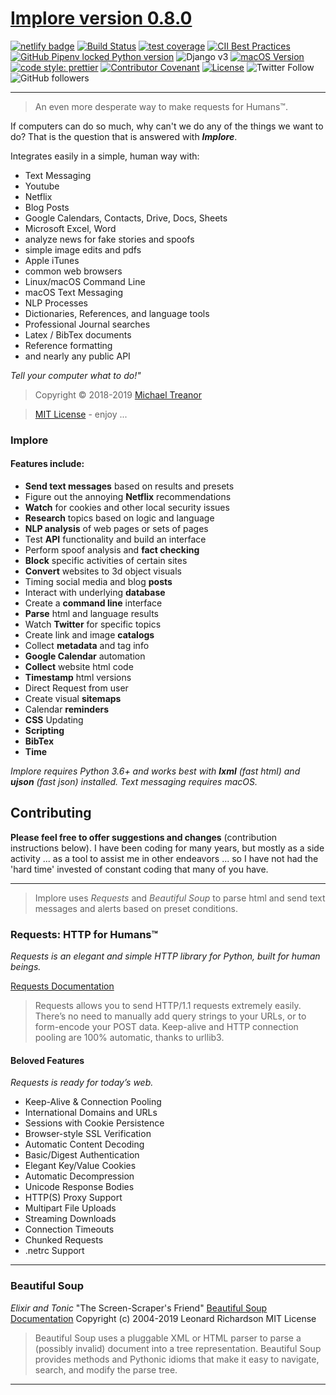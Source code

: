 # [Implore version 0.8.0](https://www.github.com/skeptycal/implore)

[![netlify badge](https://api.netlify.com/api/v1/badges/416b8ca3-82db-470f-9adf-a6d06264ca75/deploy-status)](https://app.netlify.com/sites/mystifying-keller-ab5658/deploys) [![Build Status](https://travis-ci.com/skeptycal/.dotfiles.svg?branch=dev)](https://travis-ci.com/skeptycal/.dotfiles) [![test coverage](https://img.shields.io/badge/test_coverage-100%25-6600CC.svg?logo=Coveralls&color=3F5767)](https://coveralls.io)
[![CII Best Practices](https://bestpractices.coreinfrastructure.org/projects/3454/badge)](https://bestpractices.coreinfrastructure.org/projects/3454) [![GitHub Pipenv locked Python version](https://img.shields.io/badge/Python-3.8-yellow?color=3776AB&logo=python&logoColor=yellow)](https://www.python.org/) ![Django v3](https://img.shields.io/badge/Django-v3-%23092E20?logo=django&color=#339933)
[![macOS Version](https://img.shields.io/badge/macOS-10.15%20Catalina-orange?logo=apple)](https://www.apple.com) [![code style: prettier](https://img.shields.io/badge/code_style-prettier-ff69b4.svg?logo=prettier)](https://github.com/prettier/prettier)
[![Contributor Covenant](https://img.shields.io/badge/Contributor%20Covenant-v1.4%20adopted-ff69b4.svg)](CODE_OF_CONDUCT.md) [![License](https://img.shields.io/badge/License-MIT-darkblue)](https://skeptycal.mit-license.org/1976/)
![Twitter Follow](https://img.shields.io/twitter/follow/skeptycal.svg?style=social) ![GitHub followers](https://img.shields.io/github/followers/skeptycal.svg?label=GitHub&style=social)

---

>An even more desperate way to make requests for Humans™.

If computers can do so much, why can't we do any of the things we want to do? That is the question that is answered with ***Implore***.

Integrates easily in a simple, human way with:
- Text Messaging
- Youtube
- Netflix
- Blog Posts
- Google Calendars, Contacts, Drive, Docs, Sheets
- Microsoft Excel, Word
- analyze news for fake stories and spoofs
- simple image edits and pdfs
- Apple iTunes
- common web browsers
- Linux/macOS Command Line
- macOS Text Messaging
- NLP Processes
- Dictionaries, References, and language tools
- Professional Journal searches
- Latex / BibTex documents
- Reference formatting
- and nearly any public API


*Tell your computer what to do!"*

> Copyright © 2018-2019 [Michael Treanor](https:/skeptycal.github.com)

> [MIT License](https://opensource.org/licenses/MIT) - enjoy ...


### Implore


#### Features include:

- **Send text messages** based on  results and presets
- Figure out the annoying **Netflix** recommendations
- **Watch** for cookies and other local security issues
- **Research** topics based on logic and language
- **NLP analysis** of web pages or sets of pages
- Test **API** functionality and build an interface
- Perform spoof analysis and **fact checking**
- **Block** specific activities of certain sites
- **Convert** websites to 3d object visuals
- Timing social media and blog **posts**
- Interact with underlying **database**
- Create a **command line** interface
- **Parse** html and language results
- Watch **Twitter** for specific topics
- Create link and image **catalogs**
- Collect **metadata** and tag info
- **Google Calendar** automation
- **Collect** website html code
- **Timestamp** html versions
- Direct Request from user
- Create visual **sitemaps**
- Calendar **reminders**
- **CSS** Updating
- **Scripting**
- **BibTex**
- **Time**

_Implore requires Python 3.6+ and works best with **lxml** (fast html) and **ujson** (fast json) installed. Text messaging requires macOS._

## Contributing

**Please feel free to offer suggestions and changes** (contribution instructions below). I have been coding for many years, but mostly as a side activity ... as a tool to assist me in other endeavors ... so I have not had the 'hard time' invested of constant coding that many of you have.

---

>Implore uses *Requests* and *Beautiful Soup* to parse html and send text messages and alerts based on preset conditions.


### Requests: HTTP for Humans™

_Requests is an elegant and simple HTTP library for Python, built for human beings._

[Requests Documentation](https://requests.readthedocs.io/en/master/)

>Requests allows you to send HTTP/1.1 requests extremely easily. There’s no need to manually add query strings to your URLs, or to form-encode your POST data. Keep-alive and HTTP connection pooling are 100% automatic, thanks to urllib3.

#### Beloved Features
_Requests is ready for today’s web._

- Keep-Alive & Connection Pooling
- International Domains and URLs
- Sessions with Cookie Persistence
- Browser-style SSL Verification
- Automatic Content Decoding
- Basic/Digest Authentication
- Elegant Key/Value Cookies
- Automatic Decompression
- Unicode Response Bodies
- HTTP(S) Proxy Support
- Multipart File Uploads
- Streaming Downloads
- Connection Timeouts
- Chunked Requests
- .netrc Support

---

### Beautiful Soup
_Elixir and Tonic_
"The Screen-Scraper's Friend"
[Beautiful Soup Documentation](http://www.crummy.com/software/BeautifulSoup/bs4/doc/)
Copyright (c) 2004-2019 Leonard Richardson
MIT License

>Beautiful Soup uses a pluggable XML or HTML parser to parse a (possibly invalid) document into a tree representation. Beautiful Soup provides methods and Pythonic idioms that make it easy to navigate, search, and modify the parse tree.

---
